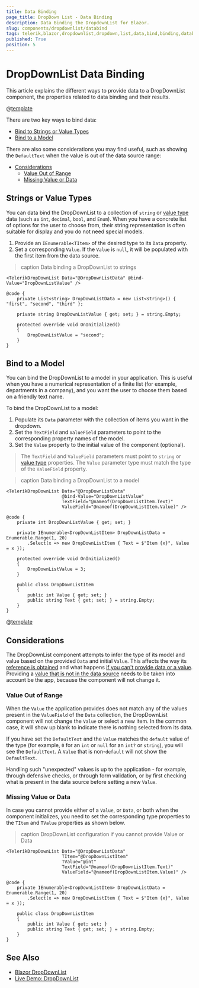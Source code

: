 ```yaml
---
title: Data Binding
page_title: DropDown List - Data Binding
description: Data Binding the DropdownList for Blazor.
slug: components/dropdownlist/databind
tags: telerik,blazor,dropdownlist,dropdown,list,data,bind,binding,databind
published: True
position: 5
---
```


# DropDownList Data Binding

This article explains the different ways to provide data to a DropDownList component, the properties related to data binding and their results.

@[template](/_contentTemplates/common/general-info.md#valuebind-vs-databind-link)

There are two key ways to bind data:

* [Bind to Strings or Value Types](#strings-or-value-types)
* [Bind to a Model](#bind-to-a-model)

There are also some considerations you may find useful, such as showing the `DefaultText` when the value is out of the data source range:

  * [Considerations](#considerations)
    * [Value Out of Range](#value-out-of-range)
    * [Missing Value or Data](#missing-value-or-data)

## Strings or Value Types

You can data bind the DropDownList to a collection of `string` or [value type](https://learn.microsoft.com/en-us/dotnet/csharp/language-reference/builtin-types/value-types) data (such as `int`, `decimal`, `bool`, and `Enum`). When you have a concrete list of options for the user to choose from, their string representation is often suitable for display and you do not need special models.

1. Provide an `IEnumerable<TItem>` of the desired type to its `Data` property.
1. Set a corresponding `Value`. If the `Value` is `null`, it will be populated with the first item from the data source.

>caption Data binding a DropDownList to strings

````RAZOR
<TelerikDropDownList Data="@DropDownListData" @bind-Value="DropDownListValue" />

@code {
    private List<string> DropDownListData = new List<string>() { "first", "second", "third" };

    private string DropDownListValue { get; set; } = string.Empty;

    protected override void OnInitialized()
    {
        DropDownListValue = "second";
    }
}
````

## Bind to a Model

You can bind the DropDownList to a model in your application. This is useful when you have a numerical representation of a finite list (for example, departments in a company), and you want the user to choose them based on a friendly text name.

To bind the DropDownList to a model:

1. Populate its `Data` parameter with the collection of items you want in the dropdown.
1. Set the `TextField` and `ValueField` parameters to point to the corresponding property names of the model.
1. Set the `Value` property to the initial value of the component (optional).

> The `TextField` and `ValueField` parameters must point to `string` or [value type](https://learn.microsoft.com/en-us/dotnet/csharp/language-reference/builtin-types/value-types) properties. The `Value` parameter type must match the type of the `ValueField` property.

>caption Data binding a DropDownList to a model

````RAZOR
<TelerikDropDownList Data="@DropDownListData"
                     @bind-Value="DropDownListValue"
                     TextField="@nameof(DropDownListItem.Text)"
                     ValueField="@nameof(DropDownListItem.Value)" />

@code {
    private int DropDownListValue { get; set; }

    private IEnumerable<DropDownListItem> DropDownListData = Enumerable.Range(1, 20)
        .Select(x => new DropDownListItem { Text = $"Item {x}", Value = x });

    protected override void OnInitialized()
    {
        DropDownListValue = 3;
    }

    public class DropDownListItem
    {
        public int Value { get; set; }
        public string Text { get; set; } = string.Empty;
    }
}
````

@[template](/_contentTemplates/common/get-model-from-dropdowns.md#get-model-from-dropdowns)

## Considerations

The DropDownList component attempts to infer the type of its model and value based on the provided `Data` and initial `Value`. This affects the way its [reference is obtained](slug:common-features-data-binding-overview#component-type) and what happens [if you can't provide data or a value](#missing-value-or-data). Providing a [value that is not in the data source](#value-out-of-range) needs to be taken into account be the app, because the component will not change it.

### Value Out of Range

When the `Value` the application provides does not match any of the values present in the `ValueField` of the `Data` collection, the DropDownList component will not change the `Value` or select a new item. In the common case, it will show up blank to indicate there is nothing selected from its data.

If you have set the `DefaultText` and the `Value` matches the `default` value of the type (for example, `0` for an `int` or `null` for an `int?` or `string`), you will see the `DefaultText`. A `Value` that is non-`default` will not show the `DefaultText`.

Handling such "unexpected" values is up to the application - for example, through defensive checks, or through form validation, or by first checking what is present in the data source before setting a new `Value`.

### Missing Value or Data

 In case you cannot provide either of a `Value`, or `Data`, or both when the component initializes, you need to set the corresponding type properties to the `TItem` and `TValue` properties as shown below.

>caption DropDownList configuration if you cannot provide Value or Data

````RAZOR
<TelerikDropDownList Data="@DropDownListData"
                     TItem="@DropDownListItem"
                     TValue="@int"
                     TextField="@nameof(DropDownListItem.Text)"
                     ValueField="@nameof(DropDownListItem.Value)" />

@code {
    private IEnumerable<DropDownListItem> DropDownListData = Enumerable.Range(1, 20)
        .Select(x => new DropDownListItem { Text = $"Item {x}", Value = x });

    public class DropDownListItem
    {
        public int Value { get; set; }
        public string Text { get; set; } = string.Empty;
    }
}
````

## See Also

* [Blazor DropDownList](slug:components/dropdownlist/overview)
* [Live Demo: DropDownList](https://demos.telerik.com/blazor-ui/dropdownlist/overview)